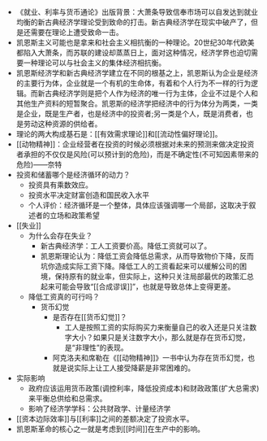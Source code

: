- 《就业、利率与货币通论》出版背景：大萧条导致信奉市场可以自发达到就业均衡的新古典经济学理论受到致命的打击。新古典经济学在现实中破产了，但是还需要在理论上遭受致命一击。
- 凯恩斯主义可能也是拿来和社会主义相抗衡的一种理论。20世纪30年代欧美都陷入大萧条，而苏联的建设却蒸蒸日上，面对这种情况，经济学界也迫切需要一种理论可以与社会主义的集体经济相抗衡。
- 凯恩斯经济学和新古典经济学建立在不同的根基之上，凯恩斯认为企业是经济的主要行为体，企业就是一个有机的生命体，有着和个人行为不一样的行为逻辑。而新古典经济学则是把个人作为经济的唯一行为主体，企业不过是个人和其他生产资料的短暂聚合。凯恩斯的经济学把经济中的行为体分为两类，一类是企业，既是生产者，也是经济中的投资者;另一类是个人，既是消费者，也是劳动这种资源的供给者。
- 理论的两大构成基石是：[[有效需求理论]]和[[流动性偏好理论]]。
-  [[动物精神]]：企业经营者在投资的时候必须根据对未来的预测来做决定投资者承担的不仅仅是风险(可以预计到的危险)，而是不确定性(不可知因素带来的危险)——奈特
- 投资和储蓄哪个是经济循环的动力？
    - 投资具有乘数效应。
    - 投资水平决定财富创造和国民收入水平
    - 个人评价：经济循环是一个整体，具体应该强调哪一个局部，这取决于叙述者的立场和政策希望
- [[失业]]
    - 为什么会存在失业？
        - 新古典经济学：工人工资要价高。降低工资就可以了。
        - 凯恩斯理论认为：降低工资会降低总需求，从而导致物价下降，反而坑你造成实际工资下降。降低工人的工资看起来可以缓解公司的困境，保持原有的就业率，但实际上，这种只关注局部最优的政策汇总起来可能会导致“[[合成谬误]]”，也就是导致总体上变得更差。
    - 降低工资真的可行吗？
        - 货币幻觉
            - 是否存在[[货币幻觉]]？
                - 工人是按照工资的实际购买力来衡量自己的收入还是只关注数字大小？如果只是关注数字大小，那么就是存在货币幻觉，是“非理性”的表现。
            -  阿克洛夫和席勒在《[[动物精神]]》一书中认为存在货币幻觉，也就是说实际上让工人接受降薪是非常困难的。
-  实际影响
    - 政府应该运用货币政策(调控利率，降低投资成本)和财政政策(扩大总需求)来平衡总供给和总需求。
    - 影响了经济学学科：公共财政学、计量经济学
- [[资本边际效率]]与[[利率]]之间的差额决定了投资水平。
- 凯恩斯革命的核心之一就是考虑到[[时间]]在生产中的影响。
